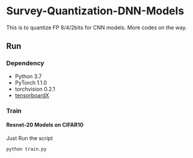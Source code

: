 # Survey-Quantization-DNN-Models
This is to quantize FP 8/4/2bits for CNN models. More codes on the way. 

## Run
### Dependency 
* Python 3.7
* PyTorch 1.1.0
* torchvision 0.2.1
* [tensorboardX](https://github.com/lanpa/tensorboardX)


### Train
#### Resnet-20 Models on CIFAR10
Just Run the script
 ```
 python train.py 
 ```
